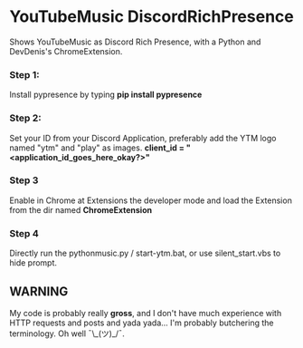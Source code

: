 # YouTubeMusic DiscordRichPresence
Shows YouTubeMusic as Discord Rich Presence, with a Python and DevDenis's ChromeExtension.

### Step 1:
Install pypresence by typing **pip install pypresence**

### Step 2:
Set your ID from your Discord Application, preferably add the YTM logo named "ytm" and "play" as images.
**client_id = "<application_id_goes_here_okay?>"**

### Step 3
Enable in Chrome at Extensions the developer mode and load the Extension from the dir named **ChromeExtension**

### Step 4
Directly run the pythonmusic.py / start-ytm.bat, or use silent_start.vbs to hide prompt.

## WARNING
My code is probably really **gross**, and I don't have much experience with HTTP requests and posts and yada yada... 
I'm probably butchering the terminology. Oh well ¯\\\_(ツ)\_/¯.


